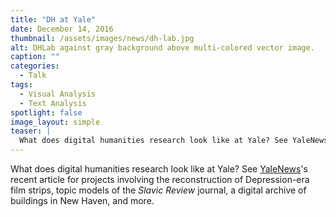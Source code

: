 ```yaml
---
title: "DH at Yale"
date: December 14, 2016
thumbnail: /assets/images/news/dh-lab.jpg
alt: DHLab against gray background above multi-colored vector image.
caption: ""
categories: 
  - Talk
tags:
  - Visual Analysis
  - Text Analysis
spotlight: false 
image_layout: simple
teaser: |
  What does digital humanities research look like at Yale? See YaleNews's article about our recent projects.
---
```


What does digital humanities research look like at Yale? See [YaleNews](http://news.yale.edu/2016/12/12/space-share-ideas-and-experiment-digital-humanities)'s recent article for projects involving the reconstruction of Depression-era film strips, topic models of the *Slavic Review* journal, a digital archive of buildings in New Haven, and more.